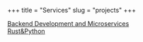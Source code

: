 +++
title = "Services"
slug = "projects"
+++

[Backend Development and Microservices](backend-development)\
[Rust&Python](rust)

